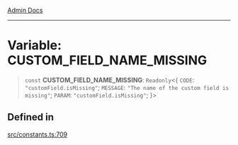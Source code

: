 [Admin Docs](/)

***

# Variable: CUSTOM\_FIELD\_NAME\_MISSING

> `const` **CUSTOM\_FIELD\_NAME\_MISSING**: `Readonly`\<\{ `CODE`: `"customField.isMissing"`; `MESSAGE`: `"The name of the custom field is missing"`; `PARAM`: `"customField.isMissing"`; \}\>

## Defined in

[src/constants.ts:709](https://github.com/Suyash878/talawa-api/blob/cfd688207611ba245c99edd8dbaccb2cdbf6a043/src/constants.ts#L709)

